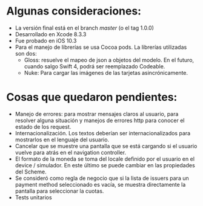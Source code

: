 # Algunas consideraciones:
- La versión final está en el branch _master_ (o el tag 1.0.0)
- Desarrollado en Xcode 8.3.3
- Fue probado en iOS 10.3
- Para el manejo de librerías se usa Cocoa pods. La librerías utilizadas son dos: 
  * Gloss: resuelve el mapeo de json a objetos del modelo. En el futuro, cuando salgo Swift 4, podrá ser reemplazado Codeable. 
  * Nuke: Para cargar las imágenes de las tarjetas asincrónicamente. 

# Cosas que quedaron pendientes: 
- Manejo de errores: para mostrar mensajes claros al usuario, para resolver alguna situación y manejos de errores http para conocer el estado de los request. 
- Internacionalización. Los textos deberían ser internacionalizados para mostrarlos en el lenguaje del usuario. 
- Cancelar que se muestre una pantalla  que se está cargando si el usuario vuelve para atrás en el navigation controller. 
- El formato de la moneda se toma del locale definido por el usuario en el device / simulador. En este último se puede cambiar en las propiedades del Scheme.
- Se consideró como regla de negocio que si la lista de issuers para un payment method seleccionado es vacía, se muestra directamente la pantalla para seleccionar la cuotas.
- Tests unitarios

